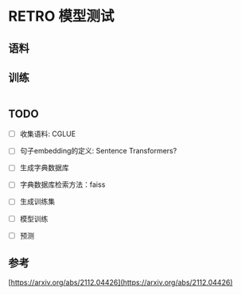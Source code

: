 # RETRO 模型测试


## 语料



## 训练
```

```



## TODO
- [ ] 收集语料: CGLUE
- [ ] 句子embedding的定义: Sentence Transformers?
- [ ] 生成字典数据库
- [ ] 字典数据库检索方法：faiss
- [ ] 生成训练集
- [ ] 模型训练
- [ ] 预测



## 参考
[https://arxiv.org/abs/2112.04426](https://arxiv.org/abs/2112.04426)
